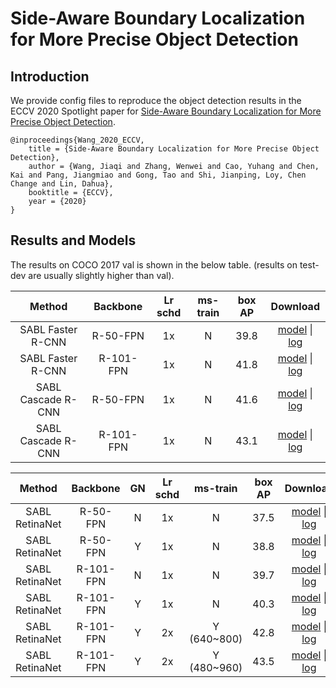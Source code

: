 # Side-Aware Boundary Localization for More Precise Object Detection

## Introduction

We provide config files to reproduce the object detection results in the ECCV 2020 Spotlight paper for [Side-Aware Boundary Localization for More Precise Object Detection](https://arxiv.org/abs/1912.04260).

```
@inproceedings{Wang_2020_ECCV,
    title = {Side-Aware Boundary Localization for More Precise Object Detection},
    author = {Wang, Jiaqi and Zhang, Wenwei and Cao, Yuhang and Chen, Kai and Pang, Jiangmiao and Gong, Tao and Shi, Jianping, Loy, Chen Change and Lin, Dahua},
    booktitle = {ECCV},
    year = {2020}
}
```

## Results and Models

The results on COCO 2017 val is shown in the below table. (results on test-dev are usually slightly higher than val).


|       Method       | Backbone  | Lr schd | ms-train | box AP |                                                                                                                                                        Download                                                                                                                                                         |
| :----------------: | :-------: | :-----: | :------: | :----: | :---------------------------------------------------------------------------------------------------------------------------------------------------------------------------------------------------------------------------------------------------------------------------------------------------------------------: |
| SABL Faster R-CNN  | R-50-FPN  |   1x    |    N     |  39.8  |    [model](https://open-mmlab.s3.ap-northeast-2.amazonaws.com/mmdetection/v2.0/sabl/sabl_faster_rcnn_r50_fpn_1x_coco/sabl_faster_rcnn_r50_fpn_1x_coco-6e7fef5b.pth) &#124; [log](https://open-mmlab.s3.ap-northeast-2.amazonaws.com/mmdetection/v2.0/sabl/sabl_faster_rcnn_r50_fpn_1x_coco/20200819_171645.log.json)    |
| SABL Faster R-CNN  | R-101-FPN |   1x    |    N     |  41.8  |  [model](https://open-mmlab.s3.ap-northeast-2.amazonaws.com/mmdetection/v2.0/sabl/sabl_faster_rcnn_r101_fpn_1x_coco/sabl_faster_rcnn_r101_fpn_1x_coco-cf49b6a1.pth) &#124; [log](https://open-mmlab.s3.ap-northeast-2.amazonaws.com/mmdetection/v2.0/sabl/sabl_faster_rcnn_r101_fpn_1x_coco/20200819_172325.log.json)   |
| SABL Cascade R-CNN | R-50-FPN  |   1x    |    N     |  41.6  |  [model](https://open-mmlab.s3.ap-northeast-2.amazonaws.com/mmdetection/v2.0/sabl/sabl_cascade_rcnn_r50_fpn_1x_coco/sabl_cascade_rcnn_r50_fpn_1x_coco-b47dd570.pth) &#124; [log](https://open-mmlab.s3.ap-northeast-2.amazonaws.com/mmdetection/v2.0/sabl/sabl_cascade_rcnn_r50_fpn_1x_coco/20200819_171640.log.json)   |
| SABL Cascade R-CNN | R-101-FPN |   1x    |    N     |  43.1  | [model](https://open-mmlab.s3.ap-northeast-2.amazonaws.com/mmdetection/v2.0/sabl/sabl_cascade_rcnn_r101_fpn_1x_coco/sabl_cascade_rcnn_r101_fpn_1x_coco-22cd86a6.pth) &#124; [log](https://open-mmlab.s3.ap-northeast-2.amazonaws.com/mmdetection/v2.0/sabl/sabl_cascade_rcnn_r101_fpn_1x_coco/20200819_172617.log.json) |

|     Method     | Backbone  |  GN   | Lr schd |  ms-train   | box AP |                                                                                                                                                                         Download                                                                                                                                                                         |
| :------------: | :-------: | :---: | :-----: | :---------: | :----: | :------------------------------------------------------------------------------------------------------------------------------------------------------------------------------------------------------------------------------------------------------------------------------------------------------------------------------------------------------: |
| SABL RetinaNet | R-50-FPN  |   N   |   1x    |      N      |  37.5  |                       [model](https://open-mmlab.s3.ap-northeast-2.amazonaws.com/mmdetection/v2.0/sabl/sabl_retinanet_r50_fpn_1x_coco/sabl_retinanet_r50_fpn_1x_coco-ff40e8f4.pth) &#124; [log](https://open-mmlab.s3.ap-northeast-2.amazonaws.com/mmdetection/v2.0/sabl/sabl_retinanet_r50_fpn_1x_coco/20200818_164530.log.json)                        |
| SABL RetinaNet | R-50-FPN  |   Y   |   1x    |      N      |  38.8  |                   [model](https://open-mmlab.s3.ap-northeast-2.amazonaws.com/mmdetection/v2.0/sabl/sabl_retinanet_r50_fpn_gn_1x_coco/sabl_retinanet_r50_fpn_gn_1x_coco-ad2dbe82.pth) &#124; [log](https://open-mmlab.s3.ap-northeast-2.amazonaws.com/mmdetection/v2.0/sabl/sabl_retinanet_r50_fpn_gn_1x_coco/20200820_184643.log.json)                   |
| SABL RetinaNet | R-101-FPN |   N   |   1x    |      N      |  39.7  |                      [model](https://open-mmlab.s3.ap-northeast-2.amazonaws.com/mmdetection/v2.0/sabl/sabl_retinanet_r101_fpn_1x_coco/sabl_retinanet_r101_fpn_1x_coco-48c106ca.pth) &#124; [log](https://open-mmlab.s3.ap-northeast-2.amazonaws.com/mmdetection/v2.0/sabl/sabl_retinanet_r101_fpn_1x_coco/20200820_155238.log.json)                      |
| SABL RetinaNet | R-101-FPN |   Y   |   1x    |      N      |  40.3  |                 [model](https://open-mmlab.s3.ap-northeast-2.amazonaws.com/mmdetection/v2.0/sabl/sabl_retinanet_r101_fpn_gn_1x_coco/sabl_retinanet_r101_fpn_gn_1x_coco-bf1183c4.pth) &#124; [log](https://open-mmlab.s3.ap-northeast-2.amazonaws.com/mmdetection/v2.0/sabl/sabl_retinanet_r101_fpn_gn_1x_coco/20200820_160310.log.json)                  |
| SABL RetinaNet | R-101-FPN |   Y   |   2x    | Y (640~800) |  42.8  | [model](https://open-mmlab.s3.ap-northeast-2.amazonaws.com/mmdetection/v2.0/sabl/sabl_retinanet_r101_fpn_gn_2x_ms_640_800_coco/sabl_retinanet_r101_fpn_gn_2x_ms_640_800_coco-b54c988f.pth) &#124; [log](https://open-mmlab.s3.ap-northeast-2.amazonaws.com/mmdetection/v2.0/sabl/sabl_retinanet_r101_fpn_gn_2x_ms_640_800_coco/20200819_193625.log.json) |
| SABL RetinaNet | R-101-FPN |   Y   |   2x    | Y (480~960) |  43.5  | [model](https://open-mmlab.s3.ap-northeast-2.amazonaws.com/mmdetection/v2.0/sabl/sabl_retinanet_r101_fpn_gn_2x_ms_480_960_coco/sabl_retinanet_r101_fpn_gn_2x_ms_480_960_coco-21cbce7b.pth) &#124; [log](https://open-mmlab.s3.ap-northeast-2.amazonaws.com/mmdetection/v2.0/sabl/sabl_retinanet_r101_fpn_gn_2x_ms_480_960_coco/20200819_223557.log.json) |
